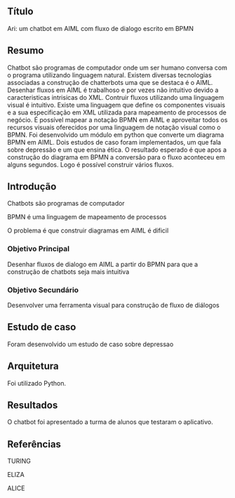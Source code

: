 ## Título
Ari: um chatbot em AIML com fluxo de dialogo escrito em BPMN

## Resumo
Chatbot são programas de computador onde um ser humano conversa 
com o programa utilizando linguagem natural.
Existem diversas tecnologias associadas a construção de 
chatterbots  uma que se destaca é o AIML.
Desenhar fluxos em AIML é trabalhoso e por vezes 
não intuitivo devido a caracteristicas intrisicas do XML.
Contruir fluxos utilizando uma linguagem visual é intuitivo. 
Existe uma linguagem que define os componentes visuais e
 a sua especificação em XML utilizada para mapeamento de processos de negócio.
É possível mapear a notação BPMN em AIML e aproveitar todos os recursos
visuais oferecidos por uma linguagem de notação visual como o BPMN. 
Foi desenvolvido um módulo em python que converte um diagrama 
BPMN em AIML. Dois estudos de caso foram implementados, um que 
fala sobre depressão e um que ensina ética. O resultado esperado
é que apos a construção do diagrama em BPMN a conversão para o fluxo
aconteceu em alguns segundos. Logo é possível construir vários fluxos.


## Introdução

Chatbots são programas de computador 

BPMN é uma linguagem de mapeamento de processos

O problema é que construir diagramas em AIML é dificil

### Objetivo Principal
Desenhar fluxos de dialogo em AIML a partir do BPMN para que a construção de chatbots
seja mais intuitiva 

### Objetivo Secundário
Desenvolver uma ferramenta visual para construção de fluxo de 
diálogos

## Estudo de caso

Foram desenvolvido um estudo de caso sobre depressao

## Arquitetura

Foi utilizado Python.

## Resultados

O chatbot foi apresentado a turma de alunos que testaram o aplicativo.

## Referências

TURING

ELIZA

ALICE

